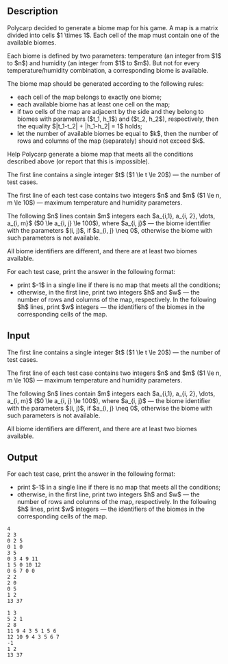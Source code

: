 ## Description

<div><p>Polycarp decided to generate a biome map for his game. A map is a matrix divided into cells $1 \times 1$. Each cell of the map must contain one of the available biomes.</p><p>Each biome is defined by two parameters: temperature (an integer from $1$ to $n$) and humidity (an integer from $1$ to $m$). But not for every temperature/humidity combination, a corresponding biome is available.</p><p>The biome map should be generated according to the following rules:</p><ul> <li> each cell of the map belongs to exactly one biome; </li><li> each available biome has at least one cell on the map; </li><li> if two cells of the map are adjacent by the side and they belong to biomes with parameters ($t_1, h_1$) and ($t_2, h_2$), respectively, then the equality $|t_1-t_2| + |h_1-h_2| = 1$ holds; </li><li> let the number of available biomes be equal to $k$, then the number of rows and columns of the map (separately) should not exceed $k$. </li></ul><p>Help Polycarp generate a biome map that meets all the conditions described above (or report that this is impossible).</p></div><div class="input-specification"><p>The first line contains a single integer $t$ ($1 \le t \le 20$)&nbsp;— the number of test cases.</p><p>The first line of each test case contains two integers $n$ and $m$ ($1 \le n, m \le 10$)&nbsp;— maximum temperature and humidity parameters.</p><p>The following $n$ lines contain $m$ integers each $a_{i,1}, a_{i, 2}, \dots, a_{i, m}$ ($0 \le a_{i, j} \le 100$), where $a_{i, j}$&nbsp;— the biome identifier with the parameters $(i, j)$, if $a_{i, j} \neq 0$, otherwise the biome with such parameters is not available.</p><p>All biome identifiers are different, and there are at least two biomes available.</p></div><div class="output-specification"><p>For each test case, print the answer in the following format:</p><ul> <li> print $-1$ in a single line if there is no map that meets all the conditions; </li><li> otherwise, in the first line, print two integers $h$ and $w$&nbsp;— the number of rows and columns of the map, respectively. In the following $h$ lines, print $w$ integers&nbsp;— the identifiers of the biomes in the corresponding cells of the map. </li></ul></div>

## Input

<p>The first line contains a single integer $t$ ($1 \le t \le 20$)&nbsp;— the number of test cases.</p><p>The first line of each test case contains two integers $n$ and $m$ ($1 \le n, m \le 10$)&nbsp;— maximum temperature and humidity parameters.</p><p>The following $n$ lines contain $m$ integers each $a_{i,1}, a_{i, 2}, \dots, a_{i, m}$ ($0 \le a_{i, j} \le 100$), where $a_{i, j}$&nbsp;— the biome identifier with the parameters $(i, j)$, if $a_{i, j} \neq 0$, otherwise the biome with such parameters is not available.</p><p>All biome identifiers are different, and there are at least two biomes available.</p>

## Output

<p>For each test case, print the answer in the following format:</p><ul> <li> print $-1$ in a single line if there is no map that meets all the conditions; </li><li> otherwise, in the first line, print two integers $h$ and $w$&nbsp;— the number of rows and columns of the map, respectively. In the following $h$ lines, print $w$ integers&nbsp;— the identifiers of the biomes in the corresponding cells of the map. </li></ul>





```input1
4
2 3
0 2 5
0 1 0
3 5
0 3 4 9 11
1 5 0 10 12
0 6 7 0 0
2 2
2 0
0 5
1 2
13 37
```




```output1
1 3
5 2 1 
2 8
11 9 4 3 5 1 5 6 
12 10 9 4 3 5 6 7 
-1
1 2
13 37
```


